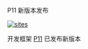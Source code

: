 ﻿P11 新版本发布

[![sites](http://182.61.61.133/link/resources/OSQ.png)](http://www.OS-Q.com)

开发框架 [P11](https://github.com/OS-Q/P11) 已发布新版本


